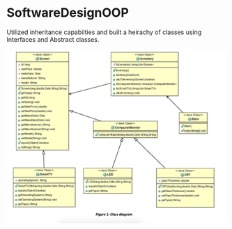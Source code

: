 # SoftwareDesignOOP
Utilized inheritance capabilties and built a heirachy of classes using Interfaces and Abstract classes.


<img src="Class Diagram.png">
